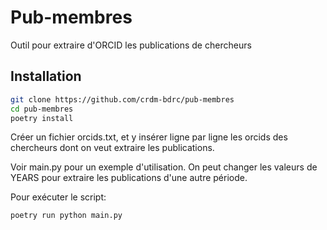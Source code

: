 # Pub-membres
Outil pour extraire d'ORCID les publications de chercheurs

## Installation

```bash
git clone https://github.com/crdm-bdrc/pub-membres
cd pub-membres
poetry install
```

Créer un fichier orcids.txt, et y insérer ligne par ligne les orcids des chercheurs dont on veut extraire les publications.

Voir main.py pour un exemple d'utilisation. On peut changer les valeurs de YEARS pour extraire les publications d'une autre période.

Pour exécuter le script:

```bash
poetry run python main.py
```
